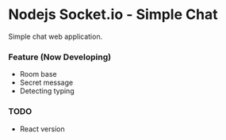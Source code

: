 # Nodejs Socket.io - Simple Chat
Simple chat web application.

### Feature (Now Developing)
* Room base
* Secret message
* Detecting typing 

### TODO
* React version
